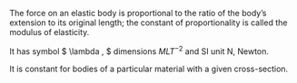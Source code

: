 The force on an elastic body is proportional to the ratio of the body’s
extension to its original length; the constant of proportionality is
called the modulus of elasticity.

It has symbol $ \lambda , $ dimensions $MLT^{-2}$ and SI unit N, Newton.

It is constant for bodies of a particular material with a given
cross-section.
